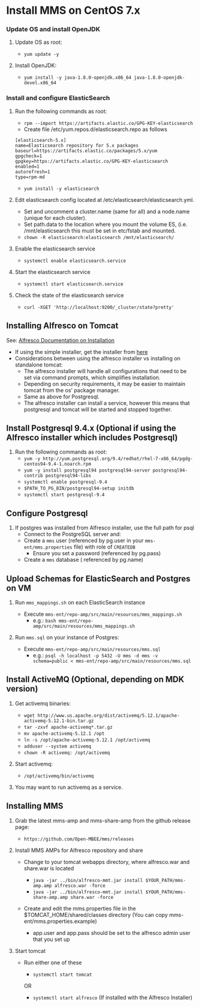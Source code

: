 Install MMS on CentOS 7.x
===

### Update OS and install OpenJDK
1. Update OS as root:
    * `yum update -y`

2. Install OpenJDK:
    * `yum install -y java-1.8.0-openjdk.x86_64 java-1.8.0-openjdk-devel.x86_64`

### Install and configure ElasticSearch
1. Run the following commands as root:
    * `rpm --import https://artifacts.elastic.co/GPG-KEY-elasticsearch`
    * Create file /etc/yum.repos.d/elasticsearch.repo as follows
    ```
    [elasticsearch-5.x]
    name=Elasticsearch repository for 5.x packages
    baseurl=https://artifacts.elastic.co/packages/5.x/yum
    gpgcheck=1
    gpgkey=https://artifacts.elastic.co/GPG-KEY-elasticsearch
    enabled=1
    autorefresh=1
    type=rpm-md
    ```
    * `yum install -y elasticsearch`
    
2. Edit elasticsearch config located at /etc/elasticsearch/elasticsearch.yml.  
    * Set and uncomment a cluster.name (same for all) and a node.name (unique for each cluster).  
    * Set path.data to the location where you mount the volume ES, (i.e. /mnt/elasticsearch this must be set in etc/fstab and mounted.
    * `chown -R elasticsearch:elasticsearch /mnt/elasticsearch/`
    
3. Enable the elasticsearch service
    * `systemctl enable elasticsearch.service`
    
4. Start the elasticsearch service
    * `systemctl start elasticsearch.service`
    
5. Check the state of the elasticsearch service
    * `curl -XGET 'http://localhost:9200/_cluster/state?pretty'`

## Installing Alfresco on Tomcat

See: [Alfresco Documentation on Installation](https://docs.alfresco.com/5.1/concepts/master-ch-install.html)
* If using the simple installer, get the installer from [here](https://community.alfresco.com/docs/DOC-6296-community-file-list-201605-ga/)
* Considerations between using the alfresco installer vs installing on standalone tomcat:
    * The alfresco installer will handle all configurations that need to be set via command prompts, which simplifies installation.
    * Depending on security requirements, it may be easier to maintain tomcat from the os' package manager.
    * Same as above for Postgresql.
    * The alfresco installer can install a service, however this means that postgresql and tomcat will be started and stopped together.

## Install Postgresql 9.4.x (Optional if using the Alfresco installer which includes Postgresql)
1. Run the following commands as root:
    * `yum -y http://yum.postgresql.org/9.4/redhat/rhel-7-x86_64/pgdg-centos94-9.4-1.noarch.rpm`
    * `yum -y install postgresql94 postgresql94-server postgresql94-contrib postgresql94-libs`
    * `systemctl enable postgresql-9.4`
    * `$PATH_TO_PG_BIN/postgresql94-setup initdb`
    * `systemctl start postgresql-9.4`

## Configure Postgresql
1. If postgres was installed from Alfresco installer, use the full path for psql
    * Connect to the PostgreSQL server and:
    * Create a `mms` user (referenced by pg.user in your `mms-ent/mms.properties` file) with role of `CREATEDB`
       * Ensure you set a password (referenced by pg.pass)
    * Create a `mms` database ( referenced by pg.name)

## Upload Schemas for ElasticSearch and Postgres on VM
1.  Run `mms_mappings.sh`  on each ElasticSearch instance
    * Execute `mms-ent/repo-amp/src/main/resources/mms_mappings.sh`
       * e.g.: `bash mms-ent/repo-amp/src/main/resources/mms_mappings.sh`

2.  Run `mms.sql` on your instance of Postgres:
    * Execute `mms-ent/repo-amp/src/main/resources/mms.sql`
       * e.g.: `psql -h localhost -p 5432 -U mms -d mms -v schema=public < mms-ent/repo-amp/src/main/resources/mms.sql`
       
## Install ActiveMQ (Optional, depending on MDK version)
1. Get activemq binaries:
    * `wget http://www.us.apache.org/dist/activemq/5.12.1/apache-activemq-5.12.1-bin.tar.gz`
    * `tar -zxvf apache-activemq*.tar.gz`
    * `mv apache-activemq-5.12.1 /opt`
    * `ln -s /opt/apache-activemq-5.12.1 /opt/activemq`
    * `adduser --system activemq`
    * `chown -R activemq: /opt/activemq`
    
2. Start activemq:
    * `/opt/activemq/bin/activemq`
    
3. You may want to run activemq as a service.
       
## Installing MMS
1. Grab the latest mms-amp and mms-share-amp from the github release page:
    * `https://github.com/Open-MBEE/mms/releases`
2. Install MMS AMPs for Alfresco repository and share
    * Change to your tomcat webapps directory, where alfresco.war and share.war is located
        * `java -jar ../bin/alfresco-mmt.jar install $YOUR_PATH/mms-amp.amp alfresco.war -force`
        * `java -jar ../bin/alfresco-mmt.jar install $YOUR_PATH/mms-share-amp.amp share.war -force`
        
    * Create and edit the mms.properties file in the $TOMCAT_HOME/shared/classes directory (You can copy mms-ent/mms.properties.example)
        * app.user and app.pass should be set to the alfresco admin user that you set up
    
3. Start tomcat
    * Run either one of these
        * `systemctl start tomcat`
        
        OR
        * `systemctl start alfresco` (If installed with the Alfresco Installer)
    

